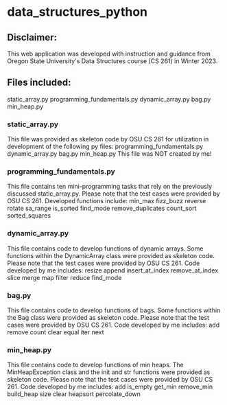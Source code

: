 # data_structures_python

## Disclaimer:
This web application was developed with instruction and guidance from Oregon State University's Data Structures course (CS 261) in Winter 2023.

## Files included:
static_array.py
programming_fundamentals.py
dynamic_array.py
bag.py
min_heap.py

### static_array.py
This file was provided as skeleton code by OSU CS 261 for utilization in development of the following py files:
programming_fundamentals.py
dynamic_array.py
bag.py
min_heap.py
This file was NOT created by me!

### programming_fundamentals.py
This file contains ten mini-programming tasks that rely on the previously discussed static_array.py. 
Please note that the test cases were provided by OSU CS 261.
Developed functions include:
min_max
fizz_buzz
reverse
rotate
sa_range
is_sorted
find_mode
remove_duplicates
count_sort
sorted_squares

### dynamic_array.py
This file contains code to develop functions of dynamic arrays. 
Some functions within the DynamicArray class were provided as skeleton code.
Please note that the test cases were provided by OSU CS 261.
Code developed by me includes:
resize
append
insert_at_index
remove_at_index
slice
merge
map
filter
reduce
find_mode

### bag.py
This file contains code to develop functions of bags.
Some functions within the Bag class were provided as skeleton code.
Please note that the test cases were provided by OSU CS 261.
Code developed by me includes:
add
remove
count
clear
equal
iter
next

### min_heap.py
This file contains code to develop functions of min heaps.
The MinHeapException class and the init and str functions were provided as skeleton code. 
Please note that the test cases were provided by OSU CS 261.
Code developed by me includes:
add
is_empty
get_min
remove_min
build_heap
size
clear
heapsort
percolate_down


